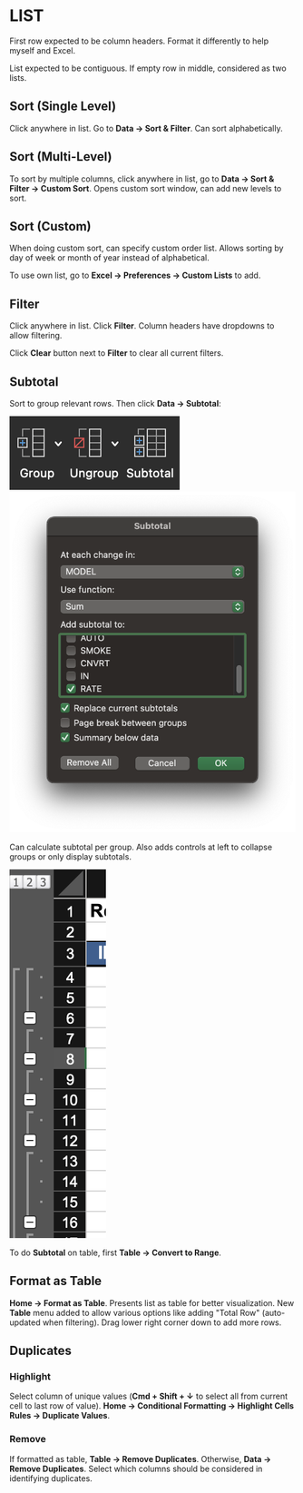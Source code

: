 # LIST

First row expected to be column headers. Format it differently to help myself and Excel.

List expected to be contiguous. If empty row in middle, considered as two lists.

## Sort (Single Level)

Click anywhere in list. Go to **Data &rarr; Sort & Filter**. Can sort alphabetically.

## Sort (Multi-Level)

To sort by multiple columns, click anywhere in list, go to **Data &rarr; Sort & Filter &rarr; Custom Sort**. Opens custom sort window, can add new levels to sort.

## Sort (Custom)

When doing custom sort, can specify custom order list. Allows sorting by day of week or month of year instead of alphabetical.

To use own list, go to **Excel &rarr; Preferences &rarr; Custom Lists** to add.

## Filter

Click anywhere in list. Click **Filter**. Column headers have dropdowns to allow filtering.

Click **Clear** button next to **Filter** to clear all current filters.

## Subtotal

Sort to group relevant rows. Then click **Data &rarr; Subtotal**:

![Subtotal Button](../../assets/subtotal-ribbon.png)
![Subtotal Modal](../../assets/subtotal-modal.png)

Can calculate subtotal per group. Also adds controls at left to collapse groups or only display subtotals.

![Subtotal Sidebar](../../assets/subtotal-side.png)

To do **Subtotal** on table, first **Table &rarr; Convert to Range**.

## Format as Table

**Home &rarr; Format as Table**. Presents list as table for better visualization. New **Table** menu added to allow various options like adding "Total Row" (auto-updated when filtering). Drag lower right corner down to add more rows.

## Duplicates

### Highlight

Select column of unique values (**Cmd + Shift + &darr;** to select all from current cell to last row of value). **Home &rarr; Conditional Formatting &rarr; Highlight Cells Rules &rarr; Duplicate Values**.

### Remove

If formatted as table, **Table &rarr; Remove Duplicates**. Otherwise, **Data &rarr; Remove Duplicates**. Select which columns should be considered in identifying duplicates.

